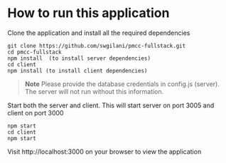 # How to run this application
Clone the application and install all the required dependencies

```
git clone https://github.com/swgilani/pmcc-fullstack.git
cd pmcc-fullstack
npm install  (to install server dependencies)
cd client
npm install (to install client dependencies)
```

> **Note**
> Please provide the database credentials in config.js (server). The server will not run without this information.


Start both the server and client. This will start server on port 3005 and client on port 3000
```
npm start
cd client
npm start
```

Visit http://localhost:3000 on your browser to view the application


